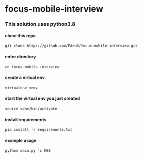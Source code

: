 # focus-mobile-interview

### This solution uses python3.8

#### clone this repo
`git clone https://github.com/FAenX/focus-mobile-interview.git`

#### enter directory
`cd focus-mobile-interview`

#### create a virtual env
`virtualenv venv`

#### start the virtual env you just created
`source venv/bin/activate`

#### install requirements
`pip install -r requirements.txt`

#### example usage
`python main.py -c KES`